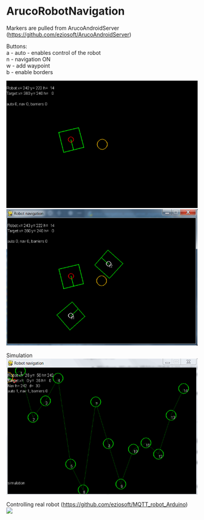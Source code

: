 ArucoRobotNavigation
====================

Markers are pulled from ArucoAndroidServer (https://github.com/eziosoft/ArucoAndroidServer)  

Buttons:  
a - auto - enables control of the robot  
n - navigation ON  
w - add waypoint   
b - enable borders  

![](screenshots/nav1.png)  
![](screenshots/nav2.png)  
  
  Simulation  
![](screenshots/nav3.gif)

  Controlling real robot (https://github.com/eziosoft/MQTT_robot_Arduino)  
![](screenshots/robot.gif)